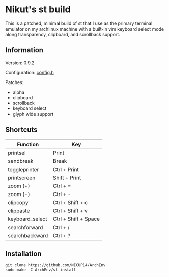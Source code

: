 # Nikut's st build

This is a patched, minimal build of st that I use as the primary terminal emulator on my archlinux machine with a built-in vim keyboard select mode along transparency, clipboard, and scrollback support.

## Information

Version: 0.9.2

Configuration: [config.h](../st/config.h)

Patches:

* alpha
* clipboard
* scrollback
* keyboard select
* glyph wide support

## Shortcuts

| Function         | Key
|------------------|----
| printsel         | Print
| sendbreak        | Break
| toggleprinter    | Ctrl + Print
| printscreen      | Shift + Print
| zoom (+)         | Ctrl + =
| zoom (-)         | Ctrl + -
| clipcopy         | Ctrl + Shift + c
| clippaste        | Ctrl + Shift + v
| keyboard_select  | Ctrl + Shift + Space
| searchforward    | Ctrl + /
| searchbackward   | Ctrl + ?

## Installation

```txt
git clone https://github.com/NICUP14/ArchEnv
sudo make -C ArchEnv/st install
```

